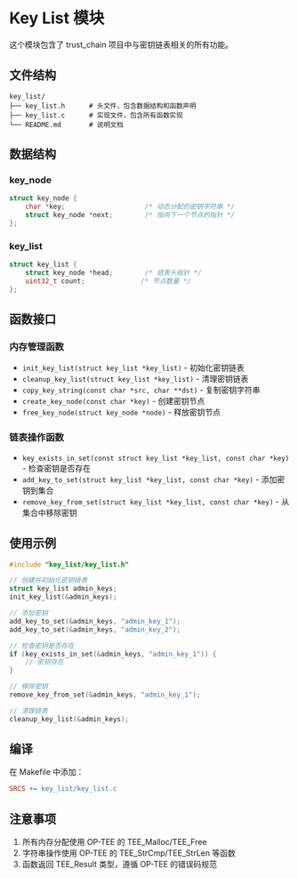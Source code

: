 # Key List 模块

这个模块包含了 trust_chain 项目中与密钥链表相关的所有功能。

## 文件结构

```
key_list/
├── key_list.h      # 头文件，包含数据结构和函数声明
├── key_list.c      # 实现文件，包含所有函数实现
└── README.md       # 说明文档
```

## 数据结构

### key_node
```c
struct key_node {
    char *key;                    /* 动态分配的密钥字符串 */
    struct key_node *next;        /* 指向下一个节点的指针 */
};
```

### key_list
```c
struct key_list {
    struct key_node *head;        /* 链表头指针 */
    uint32_t count;              /* 节点数量 */
};
```

## 函数接口

### 内存管理函数
- `init_key_list(struct key_list *key_list)` - 初始化密钥链表
- `cleanup_key_list(struct key_list *key_list)` - 清理密钥链表
- `copy_key_string(const char *src, char **dst)` - 复制密钥字符串
- `create_key_node(const char *key)` - 创建密钥节点
- `free_key_node(struct key_node *node)` - 释放密钥节点

### 链表操作函数
- `key_exists_in_set(const struct key_list *key_list, const char *key)` - 检查密钥是否存在
- `add_key_to_set(struct key_list *key_list, const char *key)` - 添加密钥到集合
- `remove_key_from_set(struct key_list *key_list, const char *key)` - 从集合中移除密钥

## 使用示例

```c
#include "key_list/key_list.h"

// 创建并初始化密钥链表
struct key_list admin_keys;
init_key_list(&admin_keys);

// 添加密钥
add_key_to_set(&admin_keys, "admin_key_1");
add_key_to_set(&admin_keys, "admin_key_2");

// 检查密钥是否存在
if (key_exists_in_set(&admin_keys, "admin_key_1")) {
    // 密钥存在
}

// 移除密钥
remove_key_from_set(&admin_keys, "admin_key_1");

// 清理链表
cleanup_key_list(&admin_keys);
```

## 编译

在 Makefile 中添加：
```makefile
SRCS += key_list/key_list.c
```

## 注意事项

1. 所有内存分配使用 OP-TEE 的 TEE_Malloc/TEE_Free
2. 字符串操作使用 OP-TEE 的 TEE_StrCmp/TEE_StrLen 等函数
3. 函数返回 TEE_Result 类型，遵循 OP-TEE 的错误码规范 